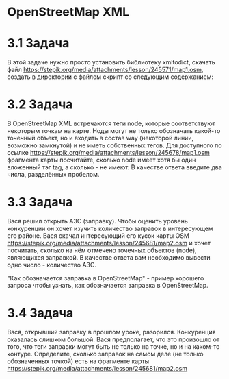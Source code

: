 # OpenStreetMap XML 

# 3.1 Задача

В этой задаче нужно просто установить библиотеку xmltodict, скачать файл https://stepik.org/media/attachments/lesson/245571/map1.osm, создать в директории с файлом скрипт со следующим содержанием:


# 3.2 Задача

В OpenStreetMap XML встречаются теги node, которые соответствуют некоторым точкам на карте. Ноды могут не только обозначать какой-то точечный объект, но и входить в состав way (некоторой линии, возможно замкнутой) и не иметь собственных тегов. Для доступного по ссылке https://stepik.org/media/attachments/lesson/245678/map1.osm фрагмента карты посчитайте, сколько node имеет хотя бы один вложенный тэг tag, а сколько - не имеют. В качестве ответа введите два числа, разделённых пробелом.


# 3.3 Задача

Вася решил открыть АЗС (заправку). Чтобы оценить уровень конкуренции он хочет изучить количество заправок в интересующем его районе. Вася скачал интересующий его кусок карты OSM https://stepik.org/media/attachments/lesson/245681/map2.osm и хочет посчитать, сколько на нём отмечено точечных объектов (node), являющихся заправкой. В качестве ответа вам необходимо вывести одно число - количество АЗС.

"Как обозначается заправка в OpenStreetMap" - пример хорошего запроса чтобы узнать, как обозначается заправка в OpenStreetMap.


# 3.4 Задача

Вася, открывший заправку в прошлом уроке, разорился. Конкуренция оказалась слишком большой. Вася предполагает, что это произошло от того, что теги заправки могут быть не только на точке, но и на каком-то контуре. Определите, сколько заправок на самом деле (не только обозначенных точкой) есть на фрагменте карты https://stepik.org/media/attachments/lesson/245681/map2.osm